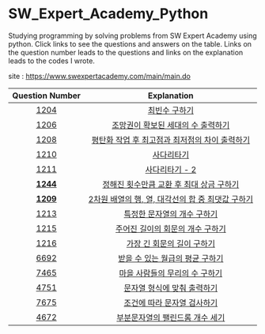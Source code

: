 # SW_Expert_Academy_Python

Studying programming by solving problems from SW Expert Academy using python. Click links to see the questions and answers on the table. Links on the question number leads to the questions and links on the explanation leads to the codes I wrote.

site : https://www.swexpertacademy.com/main/main.do

|Question Number|Explanation|
|:-:|:-:|
|[1204](https://www.swexpertacademy.com/main/code/problem/problemDetail.do?contestProbId=AV13zo1KAAACFAYh&categoryId=AV13zo1KAAACFAYh&categoryType=CODE)|[최빈수 구하기](https://github.com/Peter-Roh/SW_Expert_Academy_Python/blob/master/1204.py)|
|[1206](https://www.swexpertacademy.com/main/code/problem/problemDetail.do?contestProbId=AV134DPqAA8CFAYh)|[조망권이 확보된 세대의 수 출력하기](https://github.com/Peter-Roh/SW_Expert_Academy_Python/blob/master/1206.py)|
|[1208](https://www.swexpertacademy.com/main/code/problem/problemDetail.do?contestProbId=AV139KOaABgCFAYh)|[평탄화 작업 후 최고점과 최저점의 차이 출력하기](https://github.com/Peter-Roh/SW_Expert_Academy_Python/blob/master/1208.py)|
|[1210](https://swexpertacademy.com/main/code/problem/problemDetail.do?contestProbId=AV14ABYKADACFAYh)|[사다리타기](https://github.com/Peter-Roh/SW_Expert_Academy_Python/blob/master/1210.py)|
|[1211](https://swexpertacademy.com/main/code/problem/problemDetail.do?contestProbId=AV14BgD6AEECFAYh)|[사다리타기 - 2](https://github.com/Peter-Roh/SW_Expert_Academy_Python/blob/master/1211.py)|
|[**1244**](https://www.swexpertacademy.com/main/code/problem/problemDetail.do?contestProbId=AV15Khn6AN0CFAYD)|[정해진 횟수만큼 교환 후 최대 상금 구하기](https://github.com/Peter-Roh/SW_Expert_Academy_Python/blob/master/1244.py)|
|[**1209**](https://swexpertacademy.com/main/code/problem/problemDetail.do?contestProbId=AV13_BWKACUCFAYh&categoryId=AV13_BWKACUCFAYh&categoryType=CODE)|[2차원 배열의 행, 열, 대각선의 합 중 최댓값 구하기](https://github.com/Peter-Roh/SW_Expert_Academy_Python/blob/master/1209.py)|
|[1213](https://swexpertacademy.com/main/code/problem/problemDetail.do?contestProbId=AV14P0c6AAUCFAYi#)|[특정한 문자열의 개수 구하기](https://github.com/Peter-Roh/SW_Expert_Academy_Python/blob/master/1213.py)|
|[1215](https://swexpertacademy.com/main/code/problem/problemDetail.do?contestProbId=AV14QpAaAAwCFAYi)|[주어진 길이의 회문의 개수 구하기](https://github.com/Peter-Roh/SW_Expert_Academy_Python/blob/master/1215.py)|
|[1216](https://swexpertacademy.com/main/code/problem/problemDetail.do?contestProbId=AV14Rq5aABUCFAYi)|[가장 긴 회문의 길이 구하기](https://github.com/Peter-Roh/SW_Expert_Academy_Python/blob/master/1216.py)|
|[6692](https://swexpertacademy.com/main/code/problem/problemDetail.do?contestProbId=AWdXofhKFkADFAWn&categoryId=AWdXofhKFkADFAWn&categoryType=CODE)|[받을 수 있는 월급의 평균 구하기](https://github.com/Peter-Roh/SW_Expert_Academy_Python/blob/master/6692.py)|
|[7465](https://swexpertacademy.com/main/code/problem/problemDetail.do?contestProbId=AWngfZVa9XwDFAQU&categoryId=AWngfZVa9XwDFAQU&categoryType=CODE)|[마을 사람들의 무리의 수 구하기](https://github.com/Peter-Roh/SW_Expert_Academy_Python/blob/master/7465.py)|
|[4751](https://swexpertacademy.com/main/code/problem/problemDetail.do?contestProbId=AWSNw5jKzwMDFAUr)|[문자열 형식에 맞춰 출력하기](https://github.com/Peter-Roh/SW_Expert_Academy_Python/blob/master/4751.py)|
|[7675](https://swexpertacademy.com/main/code/problem/problemDetail.do?contestProbId=AWqPvqoqSLQDFAT_)|[조건에 따라 문자열 검사하기](https://github.com/Peter-Roh/SW_Expert_Academy_Python/blob/master/7675.py)|
|[4672](https://swexpertacademy.com/main/code/problem/problemDetail.do)|[부분문자열의 팰린드롬 개수 세기](https://github.com/Peter-Roh/SW_Expert_Academy_Python/blob/master/4672.py)|
